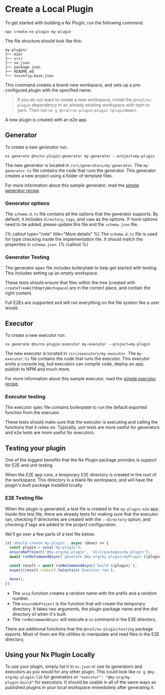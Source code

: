 # Create a Local Plugin

To get started with building a Nx Plugin, run the following command:

```shell
npx create-nx-plugin my-plugin
```

The file structure should look like this:

```treeview
my-plugin/
├── e2e/
├── src/
├── nx.json
├── package.json
├── README.md
└── tsconfig.base.json
```

This command creates a brand-new workspace, and sets up a pre-configured plugin with the specified name.

> If you do not want to create a new workspace, install the `@nrwl/nx-plugin` dependency in an already existing workspace with npm or yarn. Then run `nx g @nrwl/nx-plugin:plugin [pluginName]`.

A new plugin is created with an e2e app.

## Generator

To create a new generator run:

```shell
nx generate @nx/nx-plugin:generator my-generator --project=my-plugin
```

The new generator is located in `/src/generators/my-generator`. The `my-generator.ts` file contains the code that runs the generator. This generator creates a new project using a folder of template files.

For more information about this sample generator, read the [simple generator recipe](/plugins/recipes/local-generators).

### Generator options

The `schema.d.ts` file contains all the options that the generator supports. By default, it includes `directory`, `tags`, and `name` as the options. If more options need to be added, please update this file and the `schema.json` file.

{% callout type="note" title="More details" %}
The `schema.d.ts` file is used for type checking inside the implementation file. It should match the properties in `schema.json`.
{% /callout %}

### Generator Testing

The generator spec file includes boilerplate to help get started with testing. This includes setting up an empty workspace.

These tests should ensure that files within the tree (created with `createTreeWithEmptyWorkspace`) are in the correct place, and contain the right content.

Full E2Es are supported and will run everything on the file system like a user would.

## Executor

To create a new executor run:

```shell
nx generate @nx/nx-plugin:executor my-executor --project=my-plugin
```

The new executor is located in `/src/executors/my-executor`. The `my-executor.ts` file contains the code that runs the executor. This executor emits a console log, but executors can compile code, deploy an app, publish to NPM and much more.

For more information about this sample executor, read the [simple executor recipe](/plugins/recipes/local-executors).

### Executor testing

The executor spec file contains boilerplate to run the default exported function from the executor.

These tests should make sure that the executor is executing and calling the functions that it relies on. Typically, unit tests are more useful for generators and e2e tests are more useful for executors.

## Testing your plugin

One of the biggest benefits that the Nx Plugin package provides is support for E2E and unit testing.

When the E2E app runs, a temporary E2E directory is created in the root of the workspace. This directory is a blank Nx workspace, and will have the plugin's built package installed locally.

### E2E Testing file

When the plugin is generated, a test file is created in the `my-plugin-e2e` app. Inside this test file, there are already tests for making sure that the executor ran, checking if directories are created with the `--directory` option, and checking if tags are added to the project configuration.

We'll go over a few parts of a test file below:

```typescript
it('should create my-plugin', async (done) => {
  const plugin = uniq('my-plugin');
  ensureNxProject('@my-org/my-plugin', 'dist/packages/my-plugin');
  await runNxCommandAsync(`generate @my-org/my-plugin:myPlugin ${plugin}`);

  const result = await runNxCommandAsync(`build ${plugin}`);
  expect(result.stdout).toContain('Executor ran');

  done();
});
```

- The `uniq` function creates a random name with the prefix and a random number.
- The `ensureNxProject` is the function that will create the temporary directory. It takes two arguments, the plugin package name and the dist directory of when it's built.
- The `runNxCommandAsync` will execute a `nx` command in the E2E directory.

There are additional functions that the `@nrwl/nx-plugin/testing` package exports. Most of them are file utilities to manipulate and read files in the E2E directory.

## Using your Nx Plugin Locally

To use your plugin, simply list it in `nx.json` or use its generators and executors as you would for any other plugin. This could look like `nx g @my-org/my-plugin:lib` for generators or `"executor": "@my-org/my-plugin:build"` for executors. It should be usable in all of the same ways as published plugins in your local workspace immediately after generating it.
